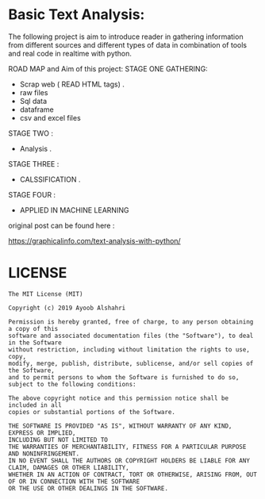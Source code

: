 # Basic Text Analysis:
The following project is aim to introduce reader in gathering information from
different sources and different types of data in combination of tools and real code in realtime
with python.

ROAD MAP and Aim of this project:
STAGE ONE GATHERING:
  * Scrap web ( READ HTML tags) .
  * raw files
  * Sql data
  * dataframe
  * csv and excel files
  
  
STAGE TWO :
  * Analysis .
  
  
STAGE THREE :  
  * CALSSIFICATION .
  
STAGE FOUR :
 * APPLIED IN MACHINE LEARNING


original post can be found here :

https://graphicalinfo.com/text-analysis-with-python/




# LICENSE

```
The MIT License (MIT)

Copyright (c) 2019 Ayoob Alshahri

Permission is hereby granted, free of charge, to any person obtaining a copy of this 
software and associated documentation files (the "Software"), to deal in the Software 
without restriction, including without limitation the rights to use, copy, 
modify, merge, publish, distribute, sublicense, and/or sell copies of the Software, 
and to permit persons to whom the Software is furnished to do so, 
subject to the following conditions:

The above copyright notice and this permission notice shall be included in all 
copies or substantial portions of the Software.

THE SOFTWARE IS PROVIDED "AS IS", WITHOUT WARRANTY OF ANY KIND, EXPRESS OR IMPLIED, 
INCLUDING BUT NOT LIMITED TO 
THE WARRANTIES OF MERCHANTABILITY, FITNESS FOR A PARTICULAR PURPOSE AND NONINFRINGEMENT. 
IN NO EVENT SHALL THE AUTHORS OR COPYRIGHT HOLDERS BE LIABLE FOR ANY CLAIM, DAMAGES OR OTHER LIABILITY,
WHETHER IN AN ACTION OF CONTRACT, TORT OR OTHERWISE, ARISING FROM, OUT OF OR IN CONNECTION WITH THE SOFTWARE 
OR THE USE OR OTHER DEALINGS IN THE SOFTWARE.
```
